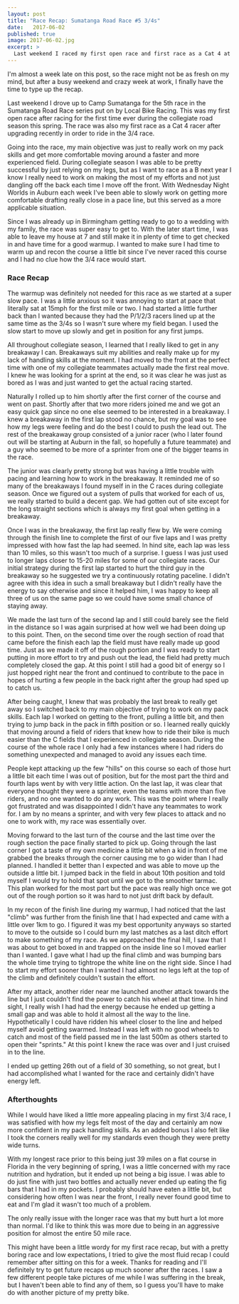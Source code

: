 ```yaml
---
layout: post
title: "Race Recap: Sumatanga Road Race #5 3/4s"
date:   2017-06-02
published: true
image: 2017-06-02.jpg
excerpt: >
  Last weekend I raced my first open race and first race as a Cat 4 at Camp Sumatanga as part of the Sumatanga Road Race series that has been going once a month so far this year.
---
```

I'm almost a week late on this post, so the race might not be as fresh on my mind, but after a busy weekend and crazy week at work, I finally have the time to type up the recap.

Last weekend I drove up to Camp Sumatanga for the 5th race in the Sumatanga Road Race series put on by Local Bike Racing. This was my first open race after racing for the first time ever during the collegiate road season this spring. The race was also my first race as a Cat 4 racer after upgrading recently in order to ride in the 3/4 race.

Going into the race, my main objective was just to really work on my pack skills and get more comfortable moving around a faster and more experienced field. During collegiate season I was able to be pretty successful by just relying on my legs, but as I want to race as a B next year I know I really need to work on making the most of my efforts and not just dangling off the back each time I move off the front. With Wednesday Night Worlds in Auburn each week I've been able to slowly work on getting more comfortable drafting really close in a pace line, but this served as a more applicable situation.

Since I was already up in Birmingham getting ready to go to a wedding with my family, the race was super easy to get to. With the later start time, I was able to leave my house at 7 and still make it in plenty of time to get checked in and have time for a good warmup. I wanted to make sure I had time to warm up and recon the course a little bit since I've never raced this course and I had no clue how the 3/4 race would start.

### Race Recap

The warmup was definitely not needed for this race as we started at a super slow pace. I was a little anxious so it was annoying to start at pace that literally sat at 15mph for the first mile or two. I had started a little further back than I wanted because they had the P/1/2/3 racers lined up at the same time as the 3/4s so I wasn't sure where my field began. I used the slow start to move up slowly and get in position for any first jumps.

All throughout collegiate season, I learned that I really liked to get in any breakaway I can. Breakaways suit my abilities and really make up for my lack of handling skills at the moment. I had moved to the front at the perfect time with one of my collegiate teammates actually made the first real move. I knew he was looking for a sprint at the end, so it was clear he was just as bored as I was and just wanted to get the actual racing started.

Naturally I rolled up to him shortly after the first corner of the course and went on past. Shortly after that two more riders joined me and we got an easy quick gap since no one else seemed to be interested in a breakaway. I knew a breakaway in the first lap stood no chance, but my goal was to see how my legs were feeling and do the best I could to push the lead out. The rest of the breakaway group consisted of a junior racer (who I later found out will be starting at Auburn in the fall, so hopefully a future teammate) and a guy who seemed to be more of a sprinter from one of the bigger teams in the race.

The junior was clearly pretty strong but was having a little trouble with pacing and learning how to work in the breakaway. It reminded me of so many of the breakaways I found myself in in the C races during collegiate season. Once we figured out a system of pulls that worked for each of us, we really started to build a decent gap. We had gotten out of site except for the long straight sections which is always my first goal when getting in a breakaway.

Once I was in the breakaway, the first lap really flew by. We were coming through the finish line to complete the first of our five laps and I was pretty impressed with how fast the lap had seemed. In hind site, each lap was less than 10 miles, so this wasn't too much of a surprise. I guess I was just used to longer laps closer to 15-20 miles for some of our collegiate races. Our initial strategy during the first lap started to hurt the third guy in the breakaway so he suggested we try a continuously rotating paceline. I didn't agree with this idea in such a small breakaway but I didn't really have the energy to say otherwise and since it helped him, I was happy to keep all three of us on the same page so we could have some small chance of staying away.

We made the last turn of the second lap and I still could barely see the field in the distance so I was again surprised at how well we had been doing up to this point. Then, on the second time over the rough section of road that came before the finish each lap the field must have really made up good time. Just as we made it off of the rough portion and I was ready to start putting in more effort to try and push out the lead, the field had pretty much completely closed the gap. At this point I still had a good bit of energy so I just hopped right near the front and continued to contribute to the pace in hopes of hurting a few people in the back right after the group had sped up to catch us.

After being caught, I knew that was probably the last break to really get away so I switched back to my main objective of trying to work on my pack skills. Each lap I worked on getting to the front, pulling a little bit, and then trying to jump back in the pack in fifth position or so. I learned really quickly that moving around a field of riders that knew how to ride their bike is much easier than the C fields that I experienced in collegiate season. During the course of the whole race I only had a few instances where I had riders do something unexpected and managed to avoid any issues each time.

People kept attacking up the few "hills" on this course so each of those hurt a little bit each time I was out of position, but for the most part the third and fourth laps went by with very little action. On the last lap, it was clear that everyone thought they were a sprinter, even the teams with more than five riders, and no one wanted to do any work. This was the point where I really got frustrated and was disappointed I didn't have any teammates to work for. I am by no means a sprinter, and with very few places to attack and no one to work with, my race was essentially over.

Moving forward to the last turn of the course and the last time over the rough section the pace finally started to pick up. Going through the last corner I got a taste of my own medicine a little bit when a kid in front of me grabbed the breaks through the corner causing me to go wider than I had planned. I handled it better than I expected and was able to move up the outside a little bit. I jumped back in the field in about 10th position and told myself I would try to hold that spot until we got to the smoother tarmac. This plan worked for the most part but the pace was really high once we got out of the rough portion so it was hard to not just drift back by default.

In my recon of the finish line during my warmup, I had noticed that the last "climb" was further from the finish line that I had expected and came with a little over 1km to go. I figured it was my best opportunity anyways so started to move to the outside so I could burn my last matches as a last ditch effort to make something of my race. As we approached the final hill, I saw that I was about to get boxed in and trapped on the inside line so I moved earlier than I wanted. I gave what I had up the final climb and was bumping bars the whole time trying to tightrope the white line on the right side. Since I had to start my effort sooner than I wanted I had almost no legs left at the top of the climb and definitely couldn't sustain the effort.

After my attack, another rider near me launched another attack towards the line but I just couldn't find the power to catch his wheel at that time. In hind sight, I really wish I had had the energy because he ended up getting a small gap and was able to hold it almost all the way to the line. Hypothetically I could have ridden his wheel closer to the line and helped myself avoid getting swarmed. Instead I was left with no good wheels to catch and most of the field passed me in the last 500m as others started to open their "sprints." At this point I knew the race was over and I just cruised in to the line.

I ended up getting 26th out of a field of 30 something, so not great, but I had accomplished what I wanted for the race and certainly didn't have energy left.

### Afterthoughts

While I would have liked a little more appealing placing in my first 3/4 race, I was satisfied with how my legs felt most of the day and certainly am now more confident in my pack handling skills. As an added bonus I also felt like I took the corners really well for my standards even though they were pretty wide turns.

With my longest race prior to this being just 39 miles on a flat course in Florida in the very beginning of spring, I was a little concerned with my race nutrition and hydration, but it ended up not being a big issue. I was able to do just fine with just two bottles and actually never ended up eating the fig bars that I had in my pockets. I probably should have eaten a little bit, but considering how often I was near the front, I really never found good time to eat and I'm glad it wasn't too much of a problem.

The only really issue with the longer race was that my butt hurt a lot more than normal. I'd like to think this was more due to being in an aggressive position for almost the entire 50 mile race.

This might have been a little wordy for my first race recap, but with a pretty boring race and low expectations, I tried to give the most fluid recap I could remember after sitting on this for a week. Thanks for reading and I'll definitely try to get future recaps up much sooner after the races. I saw a few different people take pictures of me while I was suffering in the break, but I haven't been able to find any of them, so I guess you'll have to make do with another picture of my pretty bike.
